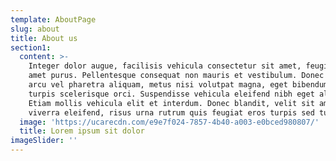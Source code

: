 ```yaml
---
template: AboutPage
slug: about
title: About us
section1:
  content: >-
    Integer dolor augue, facilisis vehicula consectetur sit amet, feugiat sit
    amet purus. Pellentesque consequat non mauris et vestibulum. Donec blandit,
    arcu vel pharetra aliquam, metus nisi volutpat magna, eget bibendum ex
    turpis scelerisque orci. Suspendisse vehicula eleifend nibh eget aliquam.
    Etiam mollis vehicula elit et interdum. Donec blandit, velit sit amet
    viverra eleifend, risus urna rutrum quis feugiat eros turpis sed turpis.
  image: 'https://ucarecdn.com/e9e7f024-7857-4b40-a003-e0bced980807/'
  title: Lorem ipsum sit dolor
imageSlider: ''
---
```


